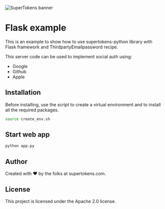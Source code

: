 ![SuperTokens banner](https://raw.githubusercontent.com/supertokens/supertokens-logo/master/images/Artboard%20%E2%80%93%2027%402x.png)

# Flask example

This is an example to show how to use supertokens-python library with Flask framework and ThirdpartyEmailpassword recipe.

This server code can be used to implement social auth using:

-   Google
-   Github
-   Apple

## Installation

Before installing, use the script to create a virtual environment and to install all the required packages.

```bash
source create_env.sh
```

## Start web app

```bash
python app.py
```

## Author

Created with :heart: by the folks at supertokens.com.

## License

This project is licensed under the Apache 2.0 license.
